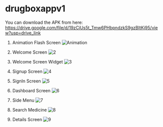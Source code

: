 # drugboxappv1
You can download the APK from here: https://drive.google.com/file/d/19zCiUs5t_Tmw6PHbpndzkS9gzBItKj95/view?usp=drive_link
1. Animation Flash Screen
   ![Animation](https://github.com/mahadihanif/DrugBox/assets/32836778/b02ec896-bc19-4ce1-ad9a-07f97f65cde9)
   
3. Welcome Screen
   ![2](https://github.com/mahadihanif/DrugBox/assets/32836778/7cde3bbe-7ada-4c2a-bcd6-d2db9beedd45)

4. Welcome Screen Widget
   ![3](https://github.com/mahadihanif/DrugBox/assets/32836778/69189d52-fce7-445a-9778-c8de5ad9aa17)
   
6. Signup Screen
   ![4](https://github.com/mahadihanif/DrugBox/assets/32836778/509adbaf-e29d-44ee-9f2d-828ba678fbc4)
   
8. SignIn Screen
   ![5](https://github.com/mahadihanif/DrugBox/assets/32836778/3660f253-4ba1-4824-a9a2-20284fc97eb6)
   
9. Dashboard Screen
   ![6](https://github.com/mahadihanif/DrugBox/assets/32836778/82a87aaa-cf3a-48e7-a438-513339382ca7)

10. Side Menu
   ![7](https://github.com/mahadihanif/DrugBox/assets/32836778/d682020b-eb33-4503-95f0-79fc4d117e16)

11. Search Medicine
   ![8](https://github.com/mahadihanif/DrugBox/assets/32836778/90d7719d-c45a-415e-a0c9-60cec9f393ce)

12. Details Screen
    ![9](https://github.com/mahadihanif/DrugBox/assets/32836778/0c066e7b-1eeb-4ed9-ad41-e05327805cea)



